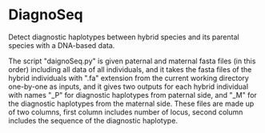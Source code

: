 # DiagnoSeq
Detect diagnostic haplotypes between hybrid species and its parental species with a DNA-based data.

The script "daignoSeq.py" is given paternal and maternal fasta files (in this order) including all data of all individuals, and it takes the fasta files of the hybrid individuals with ".fa" extension from the current working directory one-by-one as inputs, and it gives two outputs for each hybrid individual with names "<NameOfTheHybridIndv>_P" for diagnostic haplotypes from paternal side, and "<NameOfTheHybridIndv>_M" for the diagnostic haplotypes from the maternal side. These files are made up of two columns, first column includes number of locus, second column includes the sequence of the diagnostic haplotype.

